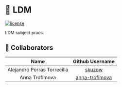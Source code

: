 # 📱 LDM

[![license](https://img.shields.io/github/license/skuzow/ldm.svg)](https://github.com/skuzow/ldm/blob/main/LICENSE)

LDM subject pracs.

## 👤 Collaborators

|          **Name**           |                 **Github Username**                 |
| :-------------------------: | :-------------------------------------------------: |
| Alejandro Porras Torrecilla |         [skuzow](https://github.com/skuzow)         |
|       Anna Trofimova        | [anna-trofimova](https://github.com/anna-trofimova) |
